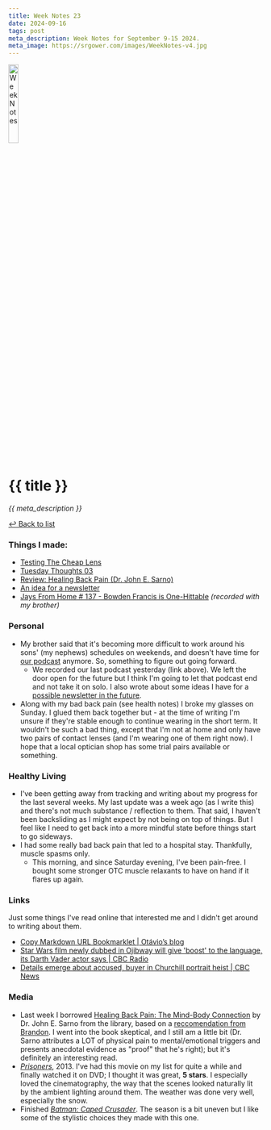 ```yaml
---
title: Week Notes 23
date: 2024-09-16
tags: post
meta_description: Week Notes for September 9-15 2024.
meta_image: https://srgower.com/images/WeekNotes-v4.jpg
---
```


<img src="/images/WeekNotes v3.jpg" width="20%" height="20%" alt="Week Notes" />

# {{ title }}

*{{ meta_description }}*

[↩ Back to list](/weeknotes/)

### Things I made:

- [Testing The Cheap Lens](https://lwgrs.bearblog.dev/testing-the-cheap-lens/) 
- [Tuesday Thoughts 03](https://lwgrs.bearblog.dev/tues-thoughts-03/) 
- [Review: Healing Back Pain (Dr. John E. Sarno)](https://lwgrs.bearblog.dev/healing-back-pain/) 
- [An idea for a newsletter](https://lwgrs.bearblog.dev/an-idea-for-a-newsletter/) 
- [Jays From Home # 137 - Bowden Francis is One-Hittable](https://jays-from-home.pinecast.co/episode/f135e5f8/bowden-francis-is-one-hittable) *(recorded with my brother)* 


### Personal

- My brother said that it's becoming more difficult to work around his sons' (my nephews) schedules on weekends, and doesn't have time for [our podcast](https://pinecast.co/jays-from-home/) anymore. So, something to figure out going forward. 
  - We recorded our last podcast yesterday (link above). We left the door open for the future but I think I'm going to let that podcast end and not take it on solo. I also wrote about some ideas I have for a [possible newsletter in the future](https://lwgrs.bearblog.dev/an-idea-for-a-newsletter/).
- Along with my bad back pain (see health notes) I broke my glasses on Sunday. I glued them back together but - at the time of writing I'm unsure if they're stable enough to continue wearing in the short term. It wouldn't be such a bad thing, except that I'm not at home and only have two pairs of contact lenses (and I'm wearing one of them right now). I hope that a local optician shop has some trial pairs available or something. 

### Healthy Living

- I've been getting away from tracking and writing about my progress for the last several weeks. My last update was a week ago (as I write this) and there's not much substance / reflection to them. That said, I haven't been backsliding as I might expect by not being on top of things. But I feel like I need to get back into a more mindful state before things start to go sideways. 
- I had some really bad back pain that led to a hospital stay. Thankfully, muscle spasms only. 
  - This morning, and since Saturday evening, I've been pain-free. I bought some stronger OTC muscle relaxants to have on hand if it flares up again.

### Links 

Just some things I've read online that interested me and I didn't get around to writing about them.

- [Copy Markdown URL Bookmarklet | Otávio’s blog](https://otavio.cc/copy-markdown-url-bookmarklet/) 
- [Star Wars film newly dubbed in Ojibway will give 'boost' to the language, its Darth Vader actor says | CBC Radio](https://www.cbc.ca/radio/day6/ojibway-star-wars-darth-vader-1.7322979)
- [Details emerge about accused, buyer in Churchill portrait heist | CBC News](https://www.cbc.ca/news/canada/ottawa/winston-churchill-portrait-stolen-buyer-suspect-1.7321364) 

### Media

- Last week I borrowed [Healing Back Pain: The Mind-Body Connection](https://app.thestorygraph.com/books/f167ab03-ae71-4ab3-bbc6-0a09c6a68c87) by Dr. John E. Sarno from the library, based on a [reccomendation from Brandon](https://brandons-journal.com/post/dr-sarno-and-back-pain/). I went into the book skeptical, and I still am a little bit (Dr. Sarno attributes a LOT of physical pain to mental/emotional triggers and presents anecdotal evidence as "proof" that he's right); but it's definitely an interesting read. 
- *[Prisoners](https://www.themoviedb.org/movie/146233-prisoners)*, 2013. I've had this movie on my list for quite a while and finally watched it on DVD; I thought it was great, **5 stars**. I especially loved the cinematography, the way that the scenes looked naturally lit by the ambient lighting around them. The weather was done very well, especially the snow. 
- Finished *[Batman: Caped Crusader](https://www.themoviedb.org/tv/125909-batman-caped-crusader)*. The season is a bit uneven but I like some of the stylistic choices they made with this one.

